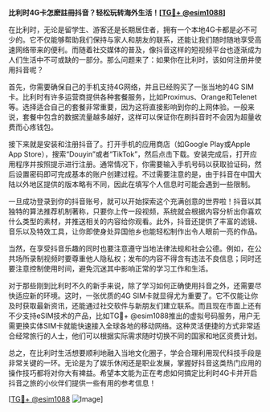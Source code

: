 **比利时4G卡怎麽註冊抖音？轻松玩转海外生活！[[TG💪+ @esim1088](https://t.me/s/esim1088)]**

在比利时，无论是留学生、游客还是长期居住者，拥有一个本地4G卡都是必不可少的。它不仅能够帮助我们保持与家人和朋友的联系，还能让我们随时随地享受高速网络带来的便利。而随着社交媒体的普及，像抖音这样的短视频平台也逐渐成为人们生活中不可或缺的一部分。那么问题来了：如果你在比利时，该如何注册并使用抖音呢？

首先，你需要确保自己的手机支持4G网络，并且已经购买了一张当地的4G SIM卡。比利时有许多运营商提供各种套餐服务，比如Proximus、Orange和Telenet等。选择适合自己的套餐非常重要，因为这将直接影响到你的上网体验。一般来说，套餐中包含的数据流量越多越好，这样可以保证你在刷抖音时不会因为超量收费而心疼钱包。

接下来就是安装和注册抖音了。打开手机的应用商店（如Google Play或Apple App Store），搜索“Douyin”或者“TikTok”，然后点击下载。安装完成后，打开应用程序并按照提示进行注册。通常情况下，你需要输入手机号码以获取验证码，然后设置密码即可完成基本的账户创建过程。不过需要注意的是，由于抖音在中国大陆以外地区提供的版本略有不同，因此在填写个人信息时可能会遇到一些限制。

一旦成功登录到你的抖音账号，就可以开始探索这个充满创意的世界啦！抖音以其独特的算法推荐机制著称，只要你上传一段视频，系统就会根据内容分析出你喜欢什么类型的素材，并推送相关的内容给你观看。此外，抖音还提供了丰富的滤镜、音乐以及特效工具，让你即使身处异国他乡也能轻松制作出令人眼前一亮的作品。

当然，在享受抖音乐趣的同时也要注意遵守当地法律法规和社会公德。例如，在公共场所录制视频时要尊重他人隐私权；发布的内容不得含有违法不良信息；同时还要注意控制使用时间，避免沉迷其中影响正常的学习工作和生活。

对于那些刚到比利时不久的新手来说，除了学习如何正确使用抖音之外，还需要尽快适应新的环境。这时，一张优质的4G SIM卡就显得尤为重要了。它不仅能让你及时获取最新资讯，还能通过社交软件与新朋友们建立联系。而且现在市面上还有不少支持eSIM技术的产品，比如TG💪+ @esim1088推出的虚拟号码服务，用户无需更换实体SIM卡就能快速接入全球各地的移动网络。这种灵活便捷的方式非常适合经常旅行的人士，他们可以根据实际需求随时切换不同的国家和地区资费计划。

总之，在比利时生活想要顺利地融入当地文化圈子，学会合理利用现代科技手段是非常关键的一环。无论是为了娱乐休闲还是职业发展，掌握好抖音这类热门应用的操作技巧都将对你大有裨益。希望本文能为正在考虑如何搞定比利时4G卡并开启抖音之旅的小伙伴们提供一些有用的参考信息！

[[TG💪+ @esim1088](https://t.me/s/esim1088) ![Image](https://i.postimg.cc/4NQfJmqS/Snipaste-2025-05-13-00-14-12.png)]
